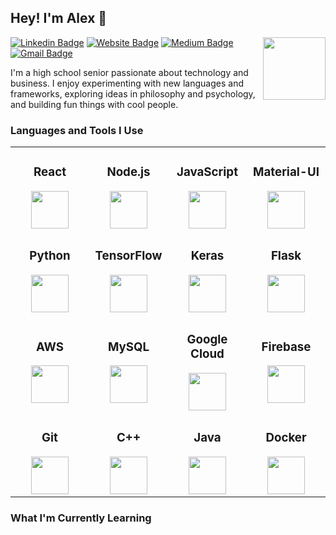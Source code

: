 ## Hey! I'm Alex 👋

<img align='right' src='https://alexyu.ca/files/image.svg' width='100px' />

[![Linkedin Badge](https://img.shields.io/badge/-alexjy-blue?style=flat&logo=Linkedin&logoColor=white&link=https://www.linkedin.com/in/alexjy)](https://www.linkedin.com/in/alexjy)
[![Website Badge](https://img.shields.io/badge/-alexyu.ca-E34F26?style=flat&logo=HTML5&logoColor=white&link=https://alexyu.ca)](https://alexyu.ca)
[![Medium Badge](https://img.shields.io/badge/-@alexjy-000000?style=flat&labelColor=000000&logo=Medium&link=https://medium.com/@alexjy)](https://medium.com/@alexjy)
[![Gmail Badge](https://img.shields.io/badge/-alex@alexyu.ca-D14836?style=flat&logo=Gmail&logoColor=white&link=mailto:alex@alexyu.ca)](mailto:alex@alexyu.ca)

I'm a high school senior passionate about technology and business. I enjoy experimenting with new languages and frameworks, exploring ideas in philosophy and psychology, and building fun things with cool people.

### Languages and Tools I Use

<table width="100%">
<tr>
<td align="center" width="25%">
<span><h3><center>React</center></h3></span> 
<img height=60px src="https://simpleicons.org/icons/react.svg"> 
</td>
<td align="center" width="25%">
<span><h3><center>Node.js</center></h3></span> 
<img height=60px src="https://simpleicons.org/icons/node-dot-js.svg"> 
</td>
<td align="center" width="25%">
<span><h3><center>JavaScript</center></h3></span> 
<img height=60px src="https://simpleicons.org/icons/javascript.svg"> 
</td>
<td align="center" width="25%">
<span><h3><center>Material-UI</center></h3></span> 
<img height=60px src="https://simpleicons.org/icons/material-ui.svg"> 
</td>
</tr>
<tr>
<td align="center" width="25%">
<span><h3><center>Python</center></h3></span> 
<img height=60px src="https://simpleicons.org/icons/python.svg"> 
</td>
<td align="center" width="25%">
<span><h3><center>TensorFlow</center></h3></span> 
<img height=60px src="https://simpleicons.org/icons/tensorflow.svg"> 
</td>
<td align="center" width="25%">
<span><h3><center>Keras</center></h3></span> 
<img height=60px src="https://simpleicons.org/icons/keras.svg"> 
</td>
<td align="center" width="25%">
<span><h3><center>Flask</center></h3></span> 
<img height=60px src="https://simpleicons.org/icons/flask.svg"> 
</td>
</tr>
<tr>
<td align="center" width="25%">
<span><h3><center>AWS</center></h3></span> 
<img height=60px src="https://simpleicons.org/icons/amazonaws.svg"> 
</td>
<td align="center" width="25%">
<span><h3><center>MySQL</center></h3></span> 
<img height=60px src="https://simpleicons.org/icons/mysql.svg"> 
</td>
<td align="center" width="25%">
<span><h3><center>Google Cloud</center></h3></span> 
<img height=60px src="https://simpleicons.org/icons/googlecloud.svg"> 
</td>
<td align="center" width="25%">
<span><h3><center>Firebase</center></h3></span> 
<img height=60px src="https://simpleicons.org/icons/firebase.svg"> 
</td>
</tr>
<tr>
<td align="center" width="25%">
<span><h3><center>Git</center></h3></span> 
<img height=60px src="https://simpleicons.org/icons/git.svg"> 
</td>
<td align="center" width="25%">
<span><h3><center>C++</center></h3></span> 
<img height=60px src="https://simpleicons.org/icons/cplusplus.svg"> 
</td>
<td align="center" width="25%">
<span><h3><center>Java</center></h3></span> 
<img height=60px src="https://simpleicons.org/icons/java.svg"> 
</td>
<td align="center" width="25%">
<span><h3><center>Docker</center></h3></span> 
<img height=60px src="https://simpleicons.org/icons/docker.svg"> 
</td>
</tr>
</table>

### What I'm Currently Learning

<!--**uyxela/uyxela** is a ✨ _special_ ✨ repository because its `README.md` (this file) appears on your GitHub profile.

Here are some ideas to get you started:

- 🔭 I’m currently working on ...
- 🌱 I’m currently learning ...
- 👯 I’m looking to collaborate on ...
- 🤔 I’m looking for help with ...
- 💬 Ask me about ...
- 📫 How to reach me: ...
- 😄 Pronouns: ...
- ⚡ Fun fact: ...
-->
